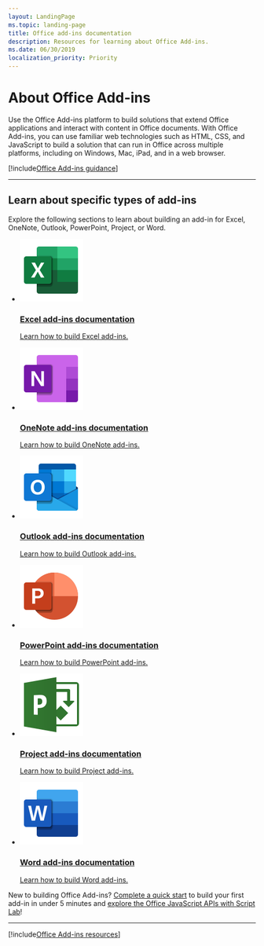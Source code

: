 ```yaml
---
layout: LandingPage
ms.topic: landing-page
title: Office add-ins documentation
description: Resources for learning about Office Add-ins.
ms.date: 06/30/2019
localization_priority: Priority
---
```


# About Office Add-ins

<p>Use the Office Add-ins platform to build solutions that extend Office applications and interact with content in Office documents. With Office Add-ins, you can use familiar web technologies such as HTML, CSS, and JavaScript to build a solution that can run in Office across multiple platforms, including on Windows, Mac, iPad, and in a web browser.</p>

[!include[Office Add-ins guidance](../includes/landing-page-office-addins-guidance.md)]

---

<h2>Learn about specific types of add-ins</h2>

<p>Explore the following sections to learn about building an add-in for Excel, OneNote, Outlook, PowerPoint, Project, or Word.</p>

<ul class="panelContent cardsF cols cols3">
    <li>
        <a href="../excel/index.md">
        <div class="cardSize">
            <div class="cardPadding">
                <div class="card">
                    <div class="cardImageOuter">
                        <div class="cardImage">
                            <img src="../images/index/logo-excel.svg" alt="Excel add-ins documentation" />
                        </div>
                    </div>
                    <div class="cardText">
                        <h3>Excel add-ins documentation</h3>
                        <p>Learn how to build Excel add-ins.</p>
                    </div>
                </div>
            </div>
        </div>
        </a>
    </li>
    <li>
        <a href="../onenote/index.md">
        <div class="cardSize">
            <div class="cardPadding">
                <div class="card">
                    <div class="cardImageOuter">
                        <div class="cardImage">
                            <img src="../images/index/logo-onenote.svg" alt="OneNote add-ins documentation" />
                        </div>
                    </div>
                    <div class="cardText">
                        <h3>OneNote add-ins documentation</h3>
                        <p>Learn how to build OneNote add-ins.</p>
                    </div>
                </div>
            </div>
        </div>
        </a>
    </li>
    <li>
        <a href="../outlook/index.md">
        <div class="cardSize">
            <div class="cardPadding">
                <div class="card">
                    <div class="cardImageOuter">
                        <div class="cardImage">
                            <img src="../images/index/logo-outlook.svg" alt="Outlook add-ins documentation" />
                        </div>
                    </div>
                    <div class="cardText">
                        <h3>Outlook add-ins documentation</h3>
                        <p>Learn how to build Outlook add-ins.</p>
                    </div>
                </div>
            </div>
        </div>
        </a>
    </li>
    <li>
        <a href="../powerpoint/index.md">
        <div class="cardSize">
            <div class="cardPadding">
                <div class="card">
                    <div class="cardImageOuter">
                        <div class="cardImage">
                            <img src="../images/index/logo-powerpoint.svg" alt="PowerPoint add-ins documentation" />
                        </div>
                    </div>
                    <div class="cardText">
                        <h3>PowerPoint add-ins documentation</h3>
                        <p>Learn how to build PowerPoint add-ins.</p>
                    </div>
                </div>
            </div>
        </div>
        </a>
    </li>
    <li>
        <a href="../project/index.md">
        <div class="cardSize">
            <div class="cardPadding">
                <div class="card">
                    <div class="cardImageOuter">
                        <div class="cardImage">
                            <img src="../images/index/logo-project-server.svg" alt="Project add-ins documentation" />
                        </div>
                    </div>
                    <div class="cardText">
                        <h3>Project add-ins documentation</h3>
                        <p>Learn how to build Project add-ins.</p>
                    </div>
                </div>
            </div>
        </div>
        </a>
    </li>
    <li>
        <a href="../word/index.md">
        <div class="cardSize">
            <div class="cardPadding">
                <div class="card">
                    <div class="cardImageOuter">
                        <div class="cardImage">
                            <img src="../images/index/logo-word.svg" alt="Word add-ins documentation" />
                        </div>
                    </div>
                    <div class="cardText">
                        <h3>Word add-ins documentation</h3>
                        <p>Learn how to build Word add-ins.</p>
                    </div>
                </div>
            </div>
        </div>
        </a>
    </li>
</ul>

<p>New to building Office Add-ins? <a href="../index.md">Complete a quick start</a> to build your first add-in in under 5 minutes and <a href="explore-with-script-lab.md">explore the Office JavaScript APIs with Script Lab</a>!</p>

---

[!include[Office Add-ins resources](../includes/landing-page-resources.md)]
